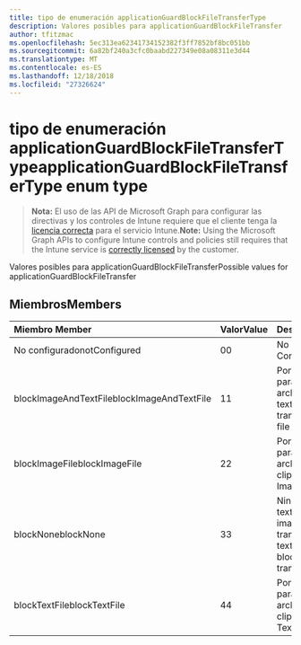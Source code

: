 ```yaml
---
title: tipo de enumeración applicationGuardBlockFileTransferType
description: Valores posibles para applicationGuardBlockFileTransfer
author: tfitzmac
ms.openlocfilehash: 5ec313ea62341734152382f3ff7852bf8bc051bb
ms.sourcegitcommit: 6a82bf240a3cfc0baabd227349e08a08311e3d44
ms.translationtype: MT
ms.contentlocale: es-ES
ms.lasthandoff: 12/18/2018
ms.locfileid: "27326624"
---
```

# <a name="applicationguardblockfiletransfertype-enum-type"></a><span data-ttu-id="78eb2-103">tipo de enumeración applicationGuardBlockFileTransferType</span><span class="sxs-lookup"><span data-stu-id="78eb2-103">applicationGuardBlockFileTransferType enum type</span></span>

> <span data-ttu-id="78eb2-104">**Nota:** El uso de las API de Microsoft Graph para configurar las directivas y los controles de Intune requiere que el cliente tenga la [licencia correcta](https://go.microsoft.com/fwlink/?linkid=839381) para el servicio Intune.</span><span class="sxs-lookup"><span data-stu-id="78eb2-104">**Note:** Using the Microsoft Graph APIs to configure Intune controls and policies still requires that the Intune service is [correctly licensed](https://go.microsoft.com/fwlink/?linkid=839381) by the customer.</span></span>

<span data-ttu-id="78eb2-105">Valores posibles para applicationGuardBlockFileTransfer</span><span class="sxs-lookup"><span data-stu-id="78eb2-105">Possible values for applicationGuardBlockFileTransfer</span></span>
## <a name="members"></a><span data-ttu-id="78eb2-106">Miembros</span><span class="sxs-lookup"><span data-stu-id="78eb2-106">Members</span></span>
|<span data-ttu-id="78eb2-107">Miembro	</span><span class="sxs-lookup"><span data-stu-id="78eb2-107">Member</span></span>|<span data-ttu-id="78eb2-108">Valor</span><span class="sxs-lookup"><span data-stu-id="78eb2-108">Value</span></span>|<span data-ttu-id="78eb2-109">Descripción</span><span class="sxs-lookup"><span data-stu-id="78eb2-109">Description</span></span>|
|:---|:---|:---|
|<span data-ttu-id="78eb2-110">No configurado</span><span class="sxs-lookup"><span data-stu-id="78eb2-110">notConfigured</span></span>|<span data-ttu-id="78eb2-111">0</span><span class="sxs-lookup"><span data-stu-id="78eb2-111">0</span></span>|<span data-ttu-id="78eb2-112">No configurado</span><span class="sxs-lookup"><span data-stu-id="78eb2-112">Not Configured</span></span>|
|<span data-ttu-id="78eb2-113">blockImageAndTextFile</span><span class="sxs-lookup"><span data-stu-id="78eb2-113">blockImageAndTextFile</span></span>|<span data-ttu-id="78eb2-114">1</span><span class="sxs-lookup"><span data-stu-id="78eb2-114">1</span></span>|<span data-ttu-id="78eb2-115">Portapapeles de bloque para transferir el archivo de imagen y texto</span><span class="sxs-lookup"><span data-stu-id="78eb2-115">Block clipboard to transfer Image and Text file</span></span>|
|<span data-ttu-id="78eb2-116">blockImageFile</span><span class="sxs-lookup"><span data-stu-id="78eb2-116">blockImageFile</span></span>|<span data-ttu-id="78eb2-117">2</span><span class="sxs-lookup"><span data-stu-id="78eb2-117">2</span></span>|<span data-ttu-id="78eb2-118">Portapapeles de bloque para transferir el archivo de imagen</span><span class="sxs-lookup"><span data-stu-id="78eb2-118">Block clipboard to transfer Image file</span></span>|
|<span data-ttu-id="78eb2-119">blockNone</span><span class="sxs-lookup"><span data-stu-id="78eb2-119">blockNone</span></span>|<span data-ttu-id="78eb2-120">3</span><span class="sxs-lookup"><span data-stu-id="78eb2-120">3</span></span>|<span data-ttu-id="78eb2-121">Ninguno de archivo de texto o archivo de imagen se bloquea de transferencia</span><span class="sxs-lookup"><span data-stu-id="78eb2-121">Neither of text file or image file is blocked from transferring</span></span>|
|<span data-ttu-id="78eb2-122">blockTextFile</span><span class="sxs-lookup"><span data-stu-id="78eb2-122">blockTextFile</span></span>|<span data-ttu-id="78eb2-123">4</span><span class="sxs-lookup"><span data-stu-id="78eb2-123">4</span></span>|<span data-ttu-id="78eb2-124">Portapapeles de bloque para transferir el archivo de texto</span><span class="sxs-lookup"><span data-stu-id="78eb2-124">Block clipboard to transfer Text file</span></span>|




